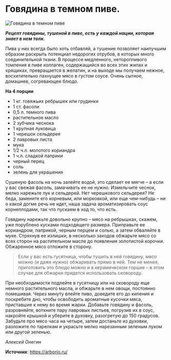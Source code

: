 # Говядина в темном пиве.

![Говядина в темном пиве](/images/Kulinar/Second/beef-in-beer-1.jpg 'Говядина в темном пиве')

_**Рецепт говядины, тушеной в пиве, есть у каждой нации, которая знает в нем толк.**_

Пива у них всегда было хоть отбавляй, а тушение позволяет наилучшим образом раскрыть потенциал недорогих отрубов, в которых много соединительной ткани. В процессе медленного, неторопливого томления в пиве коллаген, содержащийся во всех этих жилах и хрящиках, превращается в желатин, и на выходе мы получаем нежное, восхитительно пахнущее мясо в густом соусе. Очень сытное, домашнее, согревающее блюдо.

**На 4 порции**

- 1 кг. говяжьих ребрышек или грудинки
- 1 ст. фасоли
- 0,5 л. темного пива
- растительное масло
- 2 зубчика чеснока
- 1 крупная луковица
- 1 черешок сельдерея
- 2 лавровых листа
- мука
- 1/2 ч.л. молотого кориандра
- 1 ч.л. сладкой паприки
- черный перец
- соль
- зелень для украшения

Сушеную фасоль на ночь залейте водой, это сделает ее мягче – а если у вас свежая фасоль, замачивать ее не нужно. Измельчите чеснок, мелко нарежьте лук и сельдерей. Нет черешкового сельдерея? Не беда, замените его корневым, или морковкой, или еще чем-нибудь – ни о какой догме речь не идет, наша задача ароматизировать соус корнеплодами, так что пускаем в ход то, что есть.

Говядину нарежьте довольно крупно – мясо на ребрышках, скажем, уже порублено кусками подходящего размера. Приправьте ее кориандром, паприкой, черным перцем и солью, а затем обваляйте в муке. Стряхнув ее излишки, в несколько заходов обжарьте мясо со всех сторон на растительном масле до появления золотистой корочки. Обжаренное мясо отложите в сторону.

> Если у вас есть гусятница, чтобы тушить в ней говядину, мясо можно (и даже нужно) обжаривать прямо в ней. Тем не менее, приготовить это блюдо можно и в керамическом горшке – в этом случае для обжарки придется использовать сковороду.

При необходимости подлейте в гусятницу или на сковороду еще немного растительного масла, и обжарьте в нем овощи, постоянно помешивая. Через минуту влейте пиво, доведите его до кипения и поскребите дно, чтобы освободить ароматные кусочки мяса, приставшие к нему во время жарки. Добавьте говядину и фасоль, разровняйте, воткните пару лавровых листьев, погрузив их в соус, накройте крышкой и уберите в духовку, разогретую до 150 градусов. Забудьте про мясо часа на четыре, затем достаньте из духовки, разложите по тарелкам и украсьте мелко нарезанным зеленым луком или другой зеленью.

_Алексей Онегин_

**Источник**: https://arborio.ru/
